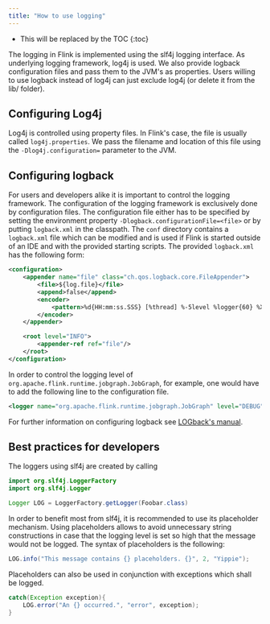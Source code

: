 ```yaml
---
title: "How to use logging"
---
```


* This will be replaced by the TOC
{:toc}

The logging in Flink is implemented using the slf4j logging interface. As underlying logging framework, log4j is used. We also provide logback configuration files and pass them to the JVM's as properties. Users willing to use logback instead of log4j can just exclude log4j (or delete it from the lib/ folder).

## Configuring Log4j

Log4j is controlled using property files. In Flink's case, the file is usually called `log4j.properties`. We pass the filename and location of this file using the `-Dlog4j.configuration=` parameter to the JVM.

## Configuring logback

For users and developers alike it is important to control the logging framework. 
The configuration of the logging framework is exclusively done by configuration files.
The configuration file either has to be specified by setting the environment property `-Dlogback.configurationFile=<file>` or by putting `logback.xml` in the classpath.
The `conf` directory contains a `logback.xml` file which can be modified and is used if Flink is started outside of an IDE and with the provided starting scripts.
The provided `logback.xml` has the following form:

~~~ xml
<configuration>
    <appender name="file" class="ch.qos.logback.core.FileAppender">
        <file>${log.file}</file>
        <append>false</append>
        <encoder>
            <pattern>%d{HH:mm:ss.SSS} [%thread] %-5level %logger{60} %X{sourceThread} - %msg%n</pattern>
        </encoder>
    </appender>

    <root level="INFO">
        <appender-ref ref="file"/>
    </root>
</configuration>
~~~

In order to control the logging level of `org.apache.flink.runtime.jobgraph.JobGraph`, for example, one would have to add the following line to the configuration file.

~~~ xml
<logger name="org.apache.flink.runtime.jobgraph.JobGraph" level="DEBUG"/>
~~~

For further information on configuring logback see [LOGback's manual](http://logback.qos.ch/manual/configuration.html).

## Best practices for developers

The loggers using slf4j are created by calling

~~~ java
import org.slf4j.LoggerFactory
import org.slf4j.Logger

Logger LOG = LoggerFactory.getLogger(Foobar.class)
~~~

In order to benefit most from slf4j, it is recommended to use its placeholder mechanism.
Using placeholders allows to avoid unnecessary string constructions in case that the logging level is set so high that the message would not be logged.
The syntax of placeholders is the following:

~~~ java
LOG.info("This message contains {} placeholders. {}", 2, "Yippie");
~~~

Placeholders can also be used in conjunction with exceptions which shall be logged.

~~~ java
catch(Exception exception){
	LOG.error("An {} occurred.", "error", exception);
}
~~~